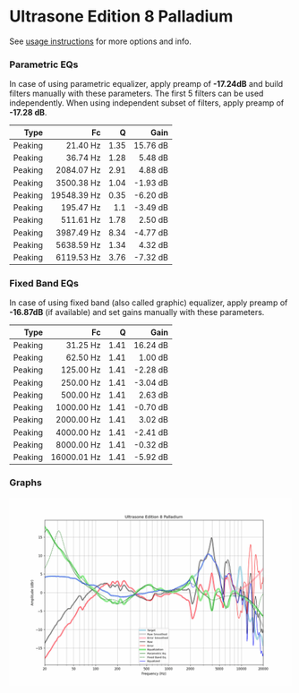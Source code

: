 # Ultrasone Edition 8 Palladium
See [usage instructions](https://github.com/jaakkopasanen/AutoEq#usage) for more options and info.

### Parametric EQs
In case of using parametric equalizer, apply preamp of **-17.24dB** and build filters manually
with these parameters. The first 5 filters can be used independently.
When using independent subset of filters, apply preamp of **-17.28 dB**.

| Type    | Fc          |    Q | Gain     |
|--------:|------------:|-----:|---------:|
| Peaking | 21.40 Hz    | 1.35 | 15.76 dB |
| Peaking | 36.74 Hz    | 1.28 | 5.48 dB  |
| Peaking | 2084.07 Hz  | 2.91 | 4.88 dB  |
| Peaking | 3500.38 Hz  | 1.04 | -1.93 dB |
| Peaking | 19548.39 Hz | 0.35 | -6.20 dB |
| Peaking | 195.47 Hz   | 1.1  | -3.49 dB |
| Peaking | 511.61 Hz   | 1.78 | 2.50 dB  |
| Peaking | 3987.49 Hz  | 8.34 | -4.77 dB |
| Peaking | 5638.59 Hz  | 1.34 | 4.32 dB  |
| Peaking | 6119.53 Hz  | 3.76 | -7.32 dB |

### Fixed Band EQs
In case of using fixed band (also called graphic) equalizer, apply preamp of **-16.87dB**
(if available) and set gains manually with these parameters.

| Type    | Fc          |    Q | Gain     |
|--------:|------------:|-----:|---------:|
| Peaking | 31.25 Hz    | 1.41 | 16.24 dB |
| Peaking | 62.50 Hz    | 1.41 | 1.00 dB  |
| Peaking | 125.00 Hz   | 1.41 | -2.28 dB |
| Peaking | 250.00 Hz   | 1.41 | -3.04 dB |
| Peaking | 500.00 Hz   | 1.41 | 2.63 dB  |
| Peaking | 1000.00 Hz  | 1.41 | -0.70 dB |
| Peaking | 2000.00 Hz  | 1.41 | 3.02 dB  |
| Peaking | 4000.00 Hz  | 1.41 | -2.41 dB |
| Peaking | 8000.00 Hz  | 1.41 | -0.32 dB |
| Peaking | 16000.01 Hz | 1.41 | -5.92 dB |

### Graphs
![](./Ultrasone%20Edition%208%20Palladium.png)